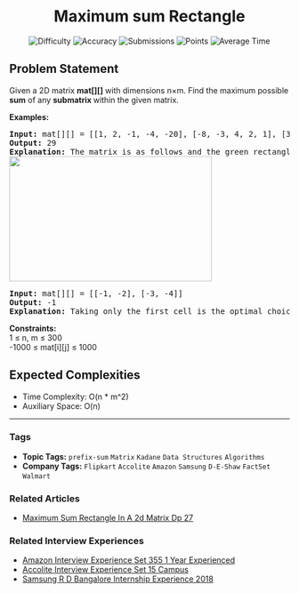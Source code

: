 <h1 align="center">Maximum sum Rectangle</h1>

<p align="center">
  <img alt="Difficulty" title="Difficulty" src="https://custom-icon-badges.demolab.com/badge/Difficulty: Hard-1F222E?style=for-the-badge&logoColor=white&logo=fire"/>
  <img alt="Accuracy" title="Accuracy" src="https://custom-icon-badges.demolab.com/badge/Accuracy: 49.78%25-1F222E?style=for-the-badge&logoColor=white&logo=target"/>
  <img alt="Submissions" title="Submissions" src="https://custom-icon-badges.demolab.com/badge/Submissions: 47K+-1F222E?style=for-the-badge&logoColor=white&logo=repo"/>
  <img alt="Points" title="Points" src="https://custom-icon-badges.demolab.com/badge/Points: 8-1F222E?style=for-the-badge&logoColor=white&logo=award"/>
  <img alt="Average Time" title="Average Time" src="https://custom-icon-badges.demolab.com/badge/Average%20Time: N/A-1F222E?style=for-the-badge&logoColor=white&logo=clock"/>
</p>

## Problem Statement

Given a 2D matrix <b>mat[][]</b> with dimensions n×m. Find the maximum possible <b>sum</b> of any <b>submatrix </b>within the given matrix.

<b>Examples:</b>

<pre><b>Input: </b>mat[][] = [[1, 2, -1, -4, -20], [-8, -3, 4, 2, 1], [3, 8, 10, 1, 3], [-4, -1, 1, 7, -6]]
<b>Output: </b>29
<b>Explanation: </b>The matrix is as follows and the green rectangle denotes the maximum sum rectangle which is equal to 29.
<img src="https://media.geeksforgeeks.org/img-practice/prod/addEditProblem/899247/Web/Other/blobid0_1751695089.jpg" alt="" title="" width="364" height="225"/></pre>

<pre><b>Input: </b>mat[][] = [[-1, -2], [-3, -4]]
<b>Output: </b>-1
<b>Explanation: </b>Taking only the first cell is the optimal choice.</pre>

<b>Constraints:</b><br>1 ≤ n, m ≤ 300<br>-1000 ≤ mat[i][j] ≤ 1000

## Expected Complexities
- Time Complexity: O(n * m^2)
- Auxiliary Space: O(n)

<hr>

### Tags
- **Topic Tags:** `prefix-sum` `Matrix` `Kadane` `Data Structures` `Algorithms`
- **Company Tags:** `Flipkart` `Accolite` `Amazon` `Samsung` `D-E-Shaw` `FactSet` `Walmart`

### Related Articles
- [Maximum Sum Rectangle In A 2d Matrix Dp 27](https://www.geeksforgeeks.org/maximum-sum-rectangle-in-a-2d-matrix-dp-27/)

### Related Interview Experiences
- [Amazon Interview Experience Set 355 1 Year Experienced]( http://www.geeksforgeeks.org/amazon-interview-experience-set-355-1-year-experienced/)
- [Accolite Interview Experience Set 15 Campus](https://www.geeksforgeeks.org/accolite-interview-experience-set-15-campus/)
- [Samsung R D Bangalore Internship Experience 2018](https://www.geeksforgeeks.org/samsung-r-d-bangalore-internship-experience-2018/)
